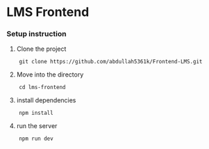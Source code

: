 # LMS Frontend

### Setup instruction

1. Clone the project

```
    git clone https://github.com/abdullah5361k/Frontend-LMS.git
```

2. Move into the directory

```
    cd lms-frontend
```

3. install dependencies

```
    npm install
```

4. run the server 

```
    npm run dev
```